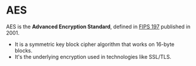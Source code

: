 # AES

AES is the **Advanced Encryption Standard**, defined in [FIPS
197](https://nvlpubs.nist.gov/nistpubs/fips/nist.fips.197.pdf)
published in 2001.

* It is a symmetric key block cipher algorithm that works on 16-byte
  blocks.
* It's the underlying encryption used in technologies like SSL/TLS.
